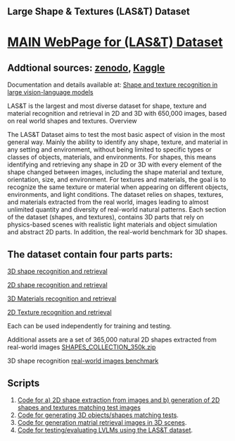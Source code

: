 
## Large Shape & Textures (LAS&T) Dataset 

# [MAIN WebPage for  (LAS&T) Dataset](https://sites.google.com/view/lastdataset/home) 

## Addtional sources: [zenodo](https://zenodo.org/records/15453634), [Kaggle](https://www.kaggle.com/datasets/sagieppel/las-and-t-large-shape-and-texture-dataset)

Documentation and details available at: [Shape and texture recognition in large vision-language models](https://arxiv.org/pdf/2503.23062)



LAS&T is the largest and most diverse dataset for shape, texture and material recognition and retrieval in 2D and 3D with 650,000 images, based on real world shapes and textures.
Overview

The LAS&T Dataset aims to test the most basic aspect of vision in the most general way. Mainly the ability to identify any shape, texture, and material in any setting and environment, without being limited to specific types or classes of objects, materials, and environments. For shapes, this means identifying and retrieving any shape in 2D or 3D with every element of the shape changed between images, including the shape material and texture, orientation, size, and environment. For textures and materials, the goal is to recognize the same texture or material when appearing on different objects, environments, and light conditions. The dataset relies on shapes, textures, and materials extracted from the real world, images leading to almost unlimited quantity and diversity of real-world natural patterns. Each section of the dataset (shapes, and textures), contains 3D parts that rely on physics-based scenes with realistic light materials and object simulation and abstract 2D parts. In addition, the real-world benchmark for 3D shapes.
 
## The dataset contain four parts parts:

[3D shape recognition and retrieval](https://sites.google.com/view/lastdataset/home#h.92xq3mv1tfg7)

[2D shape recognition and retrieval](https://sites.google.com/view/lastdataset/home#h.76i1qp3jyirq)

[3D Materials recognition and retrieval](https://sites.google.com/view/lastdataset/home#h.k87sv8vbo94w)

[2D Texture recognition and retrieval](https://sites.google.com/view/lastdataset/home#h.1426e7197024)

Each can be used independently for training and testing.

Additional assets are a set of 365,000 natural 2D shapes extracted from real-world images [SHAPES_COLLECTION_350k.zip](https://zenodo.org/records/15453634/files/SHAPES_2D_365k.zip?download=1)

3D shape recognition [real-world images benchmark](https://zenodo.org/records/15453634/files/Real_Images_3D_shape_matching_Benchmarks.zip?download=1)

## Scripts

1) [Code for a) 2D shape extraction from images and b) generation of 2D shapes and textures matching test images](https://github.com/sagieppel/Automatic-Extraction-Of-Shapes-From-Images-Shape-dataset-generation-)
2) [Code for generating 3D objects/shapes matching tests](https://github.com/sagieppel/Generate_3D_Shape_Recognition_and_Retrieval_Synthetic_Dataset_Blender).
3) [Code for generation matrial retrieval images in 3D scenes](https://github.com/sagieppel/Generate_Materials_Recognition_and_Retrieval_Synthetic_Dataset_Blender).
4) [Code for testing/evaluating LVLMs using the LAS&T dataset](https://github.com/sagieppel/Testing-Large-Vision-Language-Models-LVLM-on-visual-questions).
